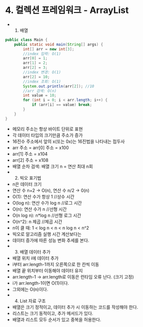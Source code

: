 # 4. 컬렉션 프레임워크 - ArrayList
- 1. 배열
```java
public class Main {
    public static void main(String[] args) {
        int[] arr = new int[3];
        //index 입력: O(1)
        arr[0] = 1;
        arr[1] = 2;
        arr[2] = 3;
        //index 변경: O(1)
        arr[2] = 10;
        //index 조회: O(1)
        System.out.println(arr[2]); //10
        //arr 검색: O(n)
        int value = 10;
        for (int i = 0; i < arr.length; i++) {
            if (arr[i] == value) break;
        }
    }
}
```
- 메모리 주소는 항상 바이트 단위로 표현
- 각 데이터 타입의 크기만큼 주소가 증가
- 16진수 주소에서 앞의 x(또는 0x)는 16진법을 나타내는 접두사
- arr 주소 = arr[0] 주소 = x100
- arr[1] 주소 = x104
- arr[2] 주소 = x108
- 배열 순차 검색: 배열 크기 n = 연산 최대 n회
- 2. 빅오 표기법
- n은 데이터 크기
- 연산 수 n+2 -> O(n), 연산 수 n/2 -> 0(n)
- O(1): 연산 수가 항상 1 //상수 시간
- O(log n): 연산 수가 log n //로그 시간
- O(n): 연산 수가 n //선형 시간
- O(n log n): n*log n //선형 로그 시간
- O(n^2): n 제곱 //제곱 시간
- n이 클 때: 1 < log n < n < n log n < n^2
- 빅오로 알고리즘 실행 시간 계산보다는
- 데이터 증가에 따른 성능 변화 추세를 본다.
- 3. 배열 데이터 추가
- 배열 위치 i에 데이터 추가
- i부터 arr.length-1까지 오른쪽으로 한 칸씩 이동
- 배열 끝 위치부터 이동해야 데이터 유지
- arr.length-1 -> arr.length로 이동은 런타임 오류 난다. (크기 고정)
- i가 arr.length-1이면 O(1)이다.
- 그외에는 O(n)이다.
- 4. List 자료 구조
- 배열은 크기 정적이고, 데이터 추가 시 이동하는 코드를 작성해야 한다.
- 리스트는 크기 동적이고, 추가 메서드가 있다.
- 배열과 리스트 모두 순서가 있고 중복을 허용한다.